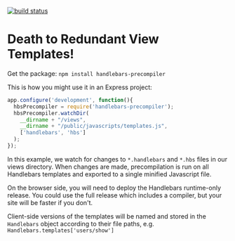 [![build status](https://secure.travis-ci.org/jwietelmann/node-handlebars-precompiler.png)](http://travis-ci.org/jwietelmann/node-handlebars-precompiler)
# Death to Redundant View Templates!

Get the package: ```npm install handlebars-precompiler```

This is how you might use it in an Express project:

```javascript
app.configure('development', function(){
  hbsPrecompiler = require('handlebars-precompiler');
  hbsPrecompiler.watchDir(
    __dirname + "/views",
    __dirname + "/public/javascripts/templates.js",
    ['handlebars', 'hbs']
  );
});
```

In this example, we watch for changes to ```*.handlebars``` and ```*.hbs``` files in our views directory.
When changes are made, precompilation is run on all Handlebars templates and exported to a single minified
Javascript file.

On the browser side, you will need to deploy the Handlebars runtime-only release.
You could use the full release which includes a compiler, but your site will be faster if you don't.

Client-side versions of the templates will be named and stored in the ```Handlebars``` object according to their file paths,
e.g. ```Handlebars.templates['users/show']```